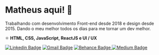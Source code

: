 # Matheus aqui! 🤘

Trabalhando com desenvolvimento Front-end desde 2018 e design desde 2015.
Dando o meu melhor todos os dias para me tornar um dev melhor.

⚛️ <strong>HTML, CSS, JavaScript,  ReactJS e UI / UX</strong>

[![Linkedin Badge](https://img.shields.io/badge/-Matheus%20-111111?style=flat-square&logo=Linkedin&logoColor=white&link=https://www.linkedin.com/in/matheusgarciamg/)](https://www.linkedin.com/in/matheusgarciamg/) [![Gmail Badge](https://img.shields.io/badge/-matheusgarciadg@gmail.com-111111?style=flat-square&logo=Gmail&logoColor=white&link=mailto:matheusgarciadg@gmail.com)](matheusgarciadg@gmail.com) [![Behance Badge](https://img.shields.io/badge/-Behance-111111?style=flat-square&logo=behance&logoColor=white&link=https://www.behance.net/matheusgarciadg)
](https://www.behance.net/matheusgarciadg) [![Medium Badge](https://img.shields.io/badge/Medium-12100E?style=flat-square&logo=medium&logoColor=white&link=https://medium.com/@matheusgarciadg)
](https://medium.com/@matheusgarciadg)



